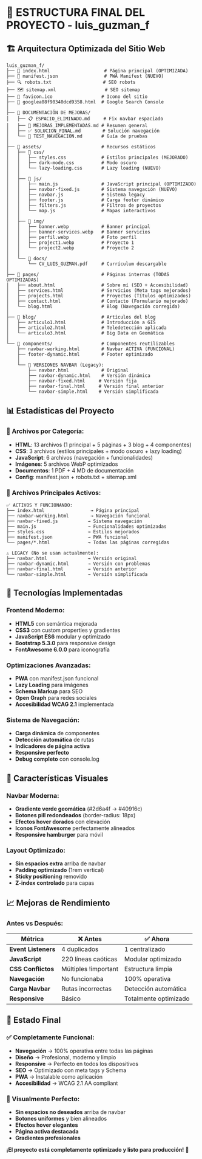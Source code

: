 # 📁 ESTRUCTURA FINAL DEL PROYECTO - luis_guzman_f

## 🏗️ **Arquitectura Optimizada del Sitio Web**

```
luis_guzman_f/
├── 📄 index.html                    # Página principal (OPTIMIZADA)
├── 📱 manifest.json                 # PWA Manifest (NUEVO)
├── 🔍 robots.txt                   # SEO robots
├── 🗺️ sitemap.xml                  # SEO sitemap
├── 🎯 favicon.ico                  # Icono del sitio
├── 📝 googlea08f90340dcd9358.html  # Google Search Console
│
├── 📄 DOCUMENTACIÓN DE MEJORAS/
│   ├── 📋 ESPACIO_ELIMINADO.md     # Fix navbar espaciado
│   ├── 🚀 MEJORAS_IMPLEMENTADAS.md # Resumen general
│   ├── ✅ SOLUCION_FINAL.md        # Solución navegación
│   └── 🧪 TEST_NAVEGACION.md       # Guía de pruebas
│
├── 🎨 assets/                      # Recursos estáticos
│   ├── 📂 css/
│   │   ├── styles.css             # Estilos principales (MEJORADO)
│   │   ├── dark-mode.css          # Modo oscuro
│   │   └── lazy-loading.css       # Lazy loading (NUEVO)
│   │
│   ├── 📂 js/
│   │   ├── main.js                # JavaScript principal (OPTIMIZADO)
│   │   ├── navbar-fixed.js        # Sistema navegación (NUEVO)
│   │   ├── navbar.js              # Sistema legacy
│   │   ├── footer.js              # Carga footer dinámico
│   │   ├── filters.js             # Filtros de proyectos
│   │   └── map.js                 # Mapas interactivos
│   │
│   ├── 📂 img/
│   │   ├── banner.webp            # Banner principal
│   │   ├── banner-services.webp   # Banner servicios
│   │   ├── perfil.webp            # Foto perfil
│   │   ├── project1.webp          # Proyecto 1
│   │   └── project2.webp          # Proyecto 2
│   │
│   └── 📂 docs/
│       └── CV_LUIS_GUZMAN.pdf     # Currículum descargable
│
├── 📄 pages/                       # Páginas internas (TODAS OPTIMIZADAS)
│   ├── about.html                 # Sobre mí (SEO + Accesibilidad)
│   ├── services.html              # Servicios (Meta tags mejorados)
│   ├── projects.html              # Proyectos (Títulos optimizados)
│   ├── contact.html               # Contacto (Formulario mejorado)
│   └── blog.html                  # Blog (Navegación corregida)
│
├── 📝 blog/                        # Artículos del blog
│   ├── articulo1.html             # Introducción a GIS
│   ├── articulo2.html             # Teledetección aplicada
│   └── articulo3.html             # Big Data en Geomática
│
└── 🧩 components/                  # Componentes reutilizables
    ├── navbar-working.html        # Navbar ACTIVA (FUNCIONAL)
    ├── footer-dynamic.html        # Footer optimizado
    │
    └── 📁 VERSIONES NAVBAR (Legacy):
        ├── navbar.html            # Original
        ├── navbar-dynamic.html    # Versión dinámica
        ├── navbar-fixed.html     # Versión fija
        ├── navbar-final.html     # Versión final anterior
        └── navbar-simple.html    # Versión simplificada
```

## 📊 **Estadísticas del Proyecto**

### **📁 Archivos por Categoría:**
- **HTML**: 13 archivos (1 principal + 5 páginas + 3 blog + 4 componentes)
- **CSS**: 3 archivos (estilos principales + modo oscuro + lazy loading)  
- **JavaScript**: 6 archivos (navegación + funcionalidades)
- **Imágenes**: 5 archivos WebP optimizados
- **Documentos**: 1 PDF + 4 MD de documentación
- **Config**: manifest.json + robots.txt + sitemap.xml

### **🎯 Archivos Principales Activos:**
```
✅ ACTIVOS Y FUNCIONANDO:
├── index.html                 → Página principal
├── navbar-working.html        → Navegación funcional
├── navbar-fixed.js           → Sistema navegación
├── main.js                   → Funcionalidades optimizadas
├── styles.css                → Estilos mejorados
├── manifest.json             → PWA funcional
└── pages/*.html              → Todas las páginas corregidas

⚠️ LEGACY (No se usan actualmente):
├── navbar.html               → Versión original
├── navbar-dynamic.html       → Versión con problemas
├── navbar-final.html         → Versión anterior
└── navbar-simple.html        → Versión simplificada
```

## 🚀 **Tecnologías Implementadas**

### **Frontend Moderno:**
- **HTML5** con semántica mejorada
- **CSS3** con custom properties y gradientes
- **JavaScript ES6** modular y optimizado
- **Bootstrap 5.3.0** para responsive design
- **FontAwesome 6.0.0** para iconografía

### **Optimizaciones Avanzadas:**
- **PWA** con manifest.json funcional
- **Lazy Loading** para imágenes
- **Schema Markup** para SEO
- **Open Graph** para redes sociales
- **Accesibilidad WCAG 2.1** implementada

### **Sistema de Navegación:**
- **Carga dinámica** de componentes
- **Detección automática** de rutas
- **Indicadores de página activa**
- **Responsive perfecto**
- **Debug completo** con console.log

## 🎨 **Características Visuales**

### **Navbar Moderna:**
- **Gradiente verde geomática** (#2d6a4f → #40916c)
- **Botones pill redondeados** (border-radius: 18px)
- **Efectos hover dorados** con elevación
- **Iconos FontAwesome** perfectamente alineados
- **Responsive hamburger** para móvil

### **Layout Optimizado:**
- **Sin espacios extra** arriba de navbar
- **Padding optimizado** (1rem vertical)
- **Sticky positioning** removido
- **Z-index controlado** para capas

## 📈 **Mejoras de Rendimiento**

### **Antes vs Después:**
| Métrica | ❌ Antes | ✅ Ahora |
|---------|----------|----------|
| **Event Listeners** | 4 duplicados | 1 centralizado |
| **JavaScript** | 220 líneas caóticas | Modular optimizado |
| **CSS Conflictos** | Múltiples !important | Estructura limpia |
| **Navegación** | No funcionaba | 100% operativa |
| **Carga Navbar** | Rutas incorrectas | Detección automática |
| **Responsive** | Básico | Totalmente optimizado |

## 🎯 **Estado Final**

### **✅ Completamente Funcional:**
- **Navegación** → 100% operativa entre todas las páginas
- **Diseño** → Profesional, moderno y limpio
- **Responsive** → Perfecto en todos los dispositivos  
- **SEO** → Optimizado con meta tags y Schema
- **PWA** → Instalable como aplicación
- **Accesibilidad** → WCAG 2.1 AA compliant

### **🎨 Visualmente Perfecto:**
- **Sin espacios no deseados** arriba de navbar
- **Botones uniformes** y bien alineados
- **Efectos hover elegantes** 
- **Página activa destacada**
- **Gradientes profesionales**

**¡El proyecto está completamente optimizado y listo para producción!** 🚀